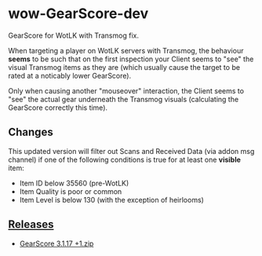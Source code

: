 # wow-GearScore-dev
GearScore for WotLK with Transmog fix.

When targeting a player on WotLK servers with Transmog, the behaviour **seems** to be such that on the first inspection your Client seems to "see" the visual Transmog items as they are (which usually cause the target to be rated at a noticably lower GearScore).

Only when causing another "mouseover" interaction, the Client seems to "see" the actual gear underneath the Transmog visuals (calculating the GearScore correctly this time).

## Changes
This updated version will filter out Scans and Received Data (via addon msg channel) if one of the following conditions is true for at least one **visible** item:
- Item ID below 35560 (pre-WotLK)
- Item Quality is poor or common
- Item Level is below 130 (with the exception of heirlooms)

## [Releases](https://github.com/telkar-rg/wow-GearScore-dev/releases)
- [GearScore 3.1.17 +1.zip](https://github.com/telkar-rg/wow-GearScore-dev/releases/download/r1/GearScore.3.1.17.+1.zip)
